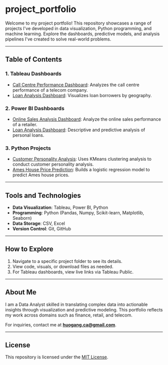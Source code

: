 # project_portfolio

Welcome to my project portfolio! This repository showcases a range of projects I've developed in data visualization, Python programming, and machine learning. Explore the dashboards, predictive models, and analysis pipelines I've created to solve real-world problems.

---

## Table of Contents

### 1. Tableau Dashboards
- [Call Centre Performance Dashboard](Tableau/CallCentre_Performance/README.md): Analyzes the call centre performance of a telecom company.
- [Loan Analysis Dashboard](Tableau/Loan_Prediction/README.md): Visualizes loan borrowers by geography.

### 2. Power BI Dashboards
- [Online Sales Analysis Dashboard](PowerBI/Sales_Analysis/README.md): Analyze the online sales performance of a retailer.
- [Loan Analysis Dashboard](PowerBI/Loan_Analysis/README.md): Descriptive and predictive analysis of personal loans.

### 3. Python Projects
- [Customer Personality Analysis](Python/Forest_Fire_Model/README.md): Uses KMeans clustering analysis to conduct customer personality analysis.
- [Ames House Price Prediction](Python/Customer_Churn_Prediction/README.md): Builds a logistic regression model to predict Ames house prices.

---

## Tools and Technologies
- **Data Visualization**: Tableau, Power BI, Python
- **Programming**: Python (Pandas, Numpy, Scikit-learn, Matplotlib, Seaborn)
- **Data Storage**: CSV, Excel
- **Version Control**: Git, GitHub

---

## How to Explore
1. Navigate to a specific project folder to see its details.
2. View code, visuals, or download files as needed.
3. For Tableau dashboards, view live links via Tableau Public.

---

## About Me
I am a Data Analyst skilled in translating complex data into actionable insights through visualization and predictive modeling. This portfolio reflects my work across domains such as finance, retail, and telecom.

For inquiries, contact me at **[huogang.ca@gmail.com](mailto:huogang.ca@gmail.com)**.

---

## License
This repository is licensed under the [MIT License](LICENSE).
